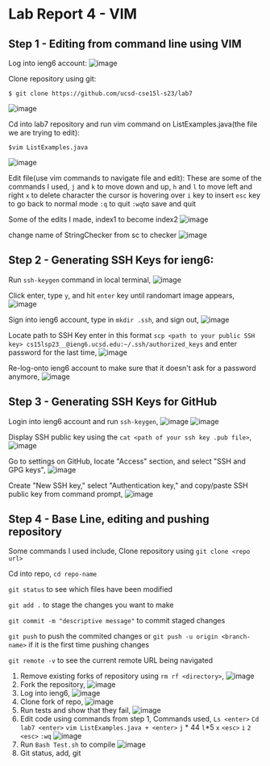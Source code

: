 # Lab Report 4 - VIM 

## Step 1 - Editing from command line using VIM

Log into ieng6 account:
![image](https://github.com/chrissngn/cse15l-lab-reports/assets/123513732/b6b28c55-e094-49ba-89b6-4afe1273da50)

Clone repository using git:
```
$ git clone https://github.com/ucsd-cse15l-s23/lab7
```
![image](https://github.com/chrissngn/cse15l-lab-reports/assets/123513732/3cd7d7e5-203f-4058-8763-4e0c1de5984b)

Cd into lab7 repository and run vim command on ListExamples.java(the file we are trying to edit):
```
$vim ListExamples.java
```
![image](https://github.com/chrissngn/cse15l-lab-reports/assets/123513732/0fd296df-178d-4084-8cb9-812c21490321)

Edit file(use vim commands to navigate file and edit):
These are some of the commands I used,
`j` and `k` to move down and up, `h` and `l` to move left and right
`x` to delete character the cursor is hovering over
`i` key to insert
`esc` key to go back to normal mode
`:q` to quit
`:wq`to save and quit

Some of the edits I made, 
index1 to become index2
![image](https://github.com/chrissngn/cse15l-lab-reports/assets/123513732/57531971-377d-4e55-861d-5f5348aeb77d)

change name of StringChecker from sc to checker
![image](https://github.com/chrissngn/cse15l-lab-reports/assets/123513732/1a683445-2b9b-45dc-bf2e-0a2dbc2def3b)

## Step 2 - Generating SSH Keys for ieng6:
Run `ssh-keygen` command in local terminal,
![image](https://github.com/chrissngn/cse15l-lab-reports/assets/123513732/4d3650de-cbf8-4540-99b9-6ebce8d3e802)

Click enter, type `y`, and hit `enter` key until randomart image appears,
![image](https://github.com/chrissngn/cse15l-lab-reports/assets/123513732/28d4e98b-958a-449d-b06b-a94c449197bc)

Sign into ieng6 account, type in `mkdir .ssh`, and sign out,
![image](https://github.com/chrissngn/cse15l-lab-reports/assets/123513732/b26c0ede-e15c-4e10-ba59-c84bf3798686)

Locate path to SSH Key enter in this format `scp <path to your public SSH key> cs15lsp23__@ieng6.ucsd.edu:~/.ssh/authorized_keys` and enter password for the last time,
![image](https://github.com/chrissngn/cse15l-lab-reports/assets/123513732/45478fe2-8076-44af-ab69-be8dba442c44)

Re-log-onto ieng6 account to make sure that it doesn't ask for a password anymore,
![image](https://github.com/chrissngn/cse15l-lab-reports/assets/123513732/1f1b3e12-35cc-478c-944c-003bbe086a9f)

## Step 3 - Generating SSH Keys for GitHub
Login into ieng6 account and run `ssh-keygen`,
![image](https://github.com/chrissngn/cse15l-lab-reports/assets/123513732/877b9053-ddf7-4da5-91b2-81576f259a08)
![image](https://github.com/chrissngn/cse15l-lab-reports/assets/123513732/18dea1c1-a840-41ef-9067-a32c0550bce5)

Display SSH public key using the `cat <path of your ssh key .pub file>`,
![image](https://github.com/chrissngn/cse15l-lab-reports/assets/123513732/f811e221-a91f-4e66-8df5-c39cb3f78cbe)

Go to settings on GitHub, locate "Access" section, and select "SSH and GPG keys",
![image](https://github.com/chrissngn/cse15l-lab-reports/assets/123513732/e38d7a3d-4402-48cd-996b-ce9d44d6bed0)

Create "New SSH key," select "Authentication key," and copy/paste SSH public key from command prompt,
![image](https://github.com/chrissngn/cse15l-lab-reports/assets/123513732/e1e5c410-70ee-4386-8f49-191050ca4bda)

## Step 4 - Base Line, editing and pushing repository

Some commands I used include,
Clone repository using `git clone <repo url>`

Cd into repo, `cd repo-name`

`git status` to see which files have been modified

`git add .` to stage the changes you want to make

`git commit -m "descriptive message"` to commit staged changes

`git push` to push the commited changes or `git push -u origin <branch-name>` if it is the first time pushing changes

`git remote -v` to see the current remote URL being navigated

1. Remove existing forks of repository using `rm rf <directory>`,
![image](https://github.com/chrissngn/cse15l-lab-reports/assets/123513732/dac05601-2394-4755-aaca-d9a417e39fe4)
2. Fork the repository,
![image](https://github.com/chrissngn/cse15l-lab-reports/assets/123513732/5dd96cf1-a933-46e6-885b-140bedefdc08)
3. Log into ieng6,
![image](https://github.com/chrissngn/cse15l-lab-reports/assets/123513732/bdbedecb-83e2-4de3-9467-79340966dd7f)
4. Clone fork of repo,
![image](https://github.com/chrissngn/cse15l-lab-reports/assets/123513732/7ffbfe39-fc15-4288-a4a3-5a4c9d952d7b)
5. Run tests and show that they fail,
![image](https://github.com/chrissngn/cse15l-lab-reports/assets/123513732/97477aaf-077f-40d9-a50d-bb0b6659daad)
6. Edit code using commands from step 1,
Commands used,
`Ls <enter>`
`Cd lab7 <enter>`
`vim ListExamples.java + <enter>`
`j` * 44
`l`*5
`x`
`<esc>`
`i`
`2`
`<esc>`
`:wq`
![image](https://github.com/chrissngn/cse15l-lab-reports/assets/123513732/f26fbbf7-5742-4fa2-85c6-bd522b499808)
8. Run `Bash Test.sh` to compile
![image](https://github.com/chrissngn/cse15l-lab-reports/assets/123513732/0db4ac5d-dc96-4167-b866-23a0df0043a2)
9. Git status, add, git
